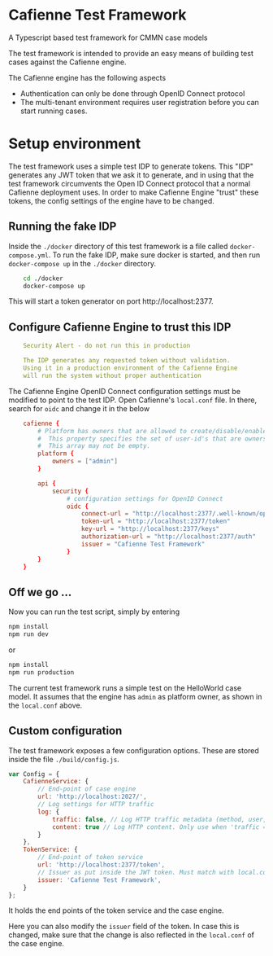 
# Cafienne Test Framework
A Typescript based test framework for CMMN case models

The test framework is intended to provide an easy means of building test cases against the Cafienne engine.

The Cafienne engine has the following aspects
- Authentication can only be done through OpenID Connect protocol
- The multi-tenant environment requires user registration before you can start running cases.

# Setup environment
The test framework uses a simple test IDP to generate tokens. This "IDP" generates any JWT token that we ask it to generate, and in using that the test framework circumvents the Open ID Connect protocol that a normal Cafienne deployment uses.
In order to make Cafienne Engine "trust" these tokens, the config settings of the engine have to be changed.

## Running the fake IDP
Inside the `./docker` directory of this test framework is a file called `docker-compose.yml`.
To run the fake IDP, make sure docker is started, and then run `docker-compose up` in the `./docker` directory.
```bash
    cd ./docker
    docker-compose up
```
This will start a token generator on port http://localhost:2377.

## Configure Cafienne Engine to trust this IDP
```yml
    Security Alert - do not run this in production

    The IDP generates any requested token without validation.
    Using it in a production environment of the Cafienne Engine
    will run the system without proper authentication
```
The Cafienne Engine OpenID Connect configuration settings must be modified to point to the test IDP.
Open Cafienne's `local.conf` file.
In there, search for `oidc` and change it in the below
```conf
    cafienne {
        # Platform has owners that are allowed to create/disable/enable tenants
        #  This property specifies the set of user-id's that are owners
        #  This array may not be empty.
        platform {
            owners = ["admin"]
        }

        api {
            security {
                # configuration settings for OpenID Connect
                oidc {
                    connect-url = "http://localhost:2377/.well-known/openid-configuration"
                    token-url = "http://localhost:2377/token"
                    key-url = "http://localhost:2377/keys"
                    authorization-url = "http://localhost:2377/auth"
                    issuer = "Cafienne Test Framework"
                }
        }
    }
```

## Off we go ...
Now you can run the test script, simply by entering
```bash
npm install
npm run dev
```
or
```bash
npm install
npm run production
```
The current test framework runs a simple test on the HelloWorld case model.
It assumes that the engine has `admin` as platform owner, as shown in the `local.conf` above.

## Custom configuration
The test framework exposes a few configuration options. These are stored inside the file `./build/config.js`.
```js
var Config = {
    CafienneService: {
        // End-point of case engine
        url: 'http://localhost:2027/',
        // Log settings for HTTP traffic
        log: {
            traffic: false, // Log HTTP traffic metadata (method, user, url)
            content: true // Log HTTP content. Only use when 'traffic = true'
        }
    },
    TokenService: {
        // End-point of token service
        url: 'http://localhost:2377/token',
        // Issuer as put inside the JWT token. Must match with local.conf settings of engine.
        issuer: 'Cafienne Test Framework',
    }
};
```
It holds the end points of the token service and the case engine.

Here you can also modify the `issuer` field of the token. In case this is changed, make sure that the change is also reflected in the `local.conf` of the case engine.